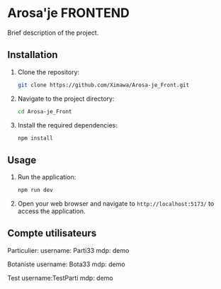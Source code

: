 # Arosa'je FRONTEND

Brief description of the project.

## Installation

1. Clone the repository:

   ```bash
   git clone https://github.com/Ximawa/Arosa-je_Front.git
   ```

2. Navigate to the project directory:

   ```bash
   cd Arosa-je_Front
   ```

3. Install the required dependencies:

   ```bash
   npm install
   ```

## Usage

1. Run the application:

   ```bash
   npm run dev
   ```

2. Open your web browser and navigate to `http://localhost:5173/` to access the application.

## Compte utilisateurs

Particulier:
username: Parti33
mdp: demo

Botaniste
username: Bota33
mdp: demo

Test
username:TestParti
mdp: demo
